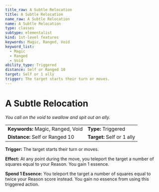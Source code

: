 ```yaml
---
title_raw: A Subtle Relocation
title: A Subtle Relocation
name_raw: A Subtle Relocation
name: A Subtle Relocation
type: classes
subtype: elementalist
kind: 1st-level features
keywords: Magic, Ranged, Void
keyword_list:
  - Magic
  - Ranged
  - Void
ability_type: Triggered
distance: Self or Ranged 10
target: Self or 1 ally
trigger: The target starts their turn or moves.
---
```


# A Subtle Relocation

*You call on the void to swallow and spit out an ally.*

|                                   |                            |
| :-------------------------------- | :------------------------- |
| **Keywords:** Magic, Ranged, Void | **Type:** Triggered        |
| **Distance:** Self or Ranged 10   | **Target:** Self or 1 ally |

**Trigger:** The target starts their turn or moves.

**Effect:** At any point during the move, you teleport the target a number of squares equal to your Reason. You gain 1 essence.

**Spend 1 Essence:** You teleport the target a number of squares equal to twice your Reason score instead. You gain no essence from using this triggered action.
